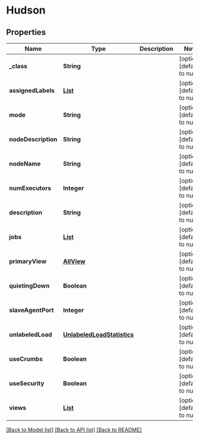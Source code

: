 # Hudson
## Properties

Name | Type | Description | Notes
------------ | ------------- | ------------- | -------------
**\_class** | **String** |  | [optional] [default to null]
**assignedLabels** | [**List**](HudsonassignedLabels.md) |  | [optional] [default to null]
**mode** | **String** |  | [optional] [default to null]
**nodeDescription** | **String** |  | [optional] [default to null]
**nodeName** | **String** |  | [optional] [default to null]
**numExecutors** | **Integer** |  | [optional] [default to null]
**description** | **String** |  | [optional] [default to null]
**jobs** | [**List**](FreeStyleProject.md) |  | [optional] [default to null]
**primaryView** | [**AllView**](AllView.md) |  | [optional] [default to null]
**quietingDown** | **Boolean** |  | [optional] [default to null]
**slaveAgentPort** | **Integer** |  | [optional] [default to null]
**unlabeledLoad** | [**UnlabeledLoadStatistics**](UnlabeledLoadStatistics.md) |  | [optional] [default to null]
**useCrumbs** | **Boolean** |  | [optional] [default to null]
**useSecurity** | **Boolean** |  | [optional] [default to null]
**views** | [**List**](AllView.md) |  | [optional] [default to null]

[[Back to Model list]](../README.md#documentation-for-models) [[Back to API list]](../README.md#documentation-for-api-endpoints) [[Back to README]](../README.md)

